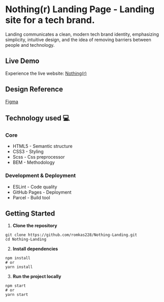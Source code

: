 # Nothing(r) Landing Page - Landing site for a tech brand.
Landing communicates a clean, modern tech brand identity, emphasizing simplicity, intuitive design, and the idea of removing barriers between people and technology.
## Live Demo
Experience the live website: [Nothing(r)](https://romkas228.github.io/Nothing-Landing/)
## Design Reference
[Figma](https://www.figma.com/design/DtkQmQ797hk0nI4KfMi2Uq/BOSE-New-Version?node-id=6802-139&p=f)
## Technology used 💻
### Core
- HTML5 - Semantic structure
- CSS3 - Styling
- Scss - Css preprocessor
- BEM - Methodology
### Development & Deployment
- ESLint - Code quality
- GitHub Pages - Deployment
- Parcel - Build tool
## Getting Started 
1. **Clone the repository**
```
git clone https://github.com/romkas228/Nothing-Landing.git
cd Nothing-Landing
```
2. **Install dependencies**
```
npm install
# or
yarn install
```
3. **Run the project locally**
```
npm start
# or
yarn start
```

